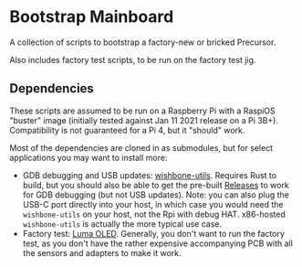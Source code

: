 # Bootstrap Mainboard

A collection of scripts to bootstrap a factory-new or bricked Precursor.

Also includes factory test scripts, to be run on the factory test jig.

## Dependencies

These scripts are assumed to be run on a Raspberry Pi with a RaspiOS "buster" image
(initially tested against Jan 11 2021 release on a Pi 3B+). Compatibility is not
guaranteed for a Pi 4, but it "should" work.

Most of the dependencies are cloned in as submodules, but for select applications
you may want to install more:

- GDB debugging and USB updates: [wishbone-utils](https://github.com/betrusted-io/wishbone-utils).
  Requires Rust to build, but you should also be able to get the pre-built
  [Releases](https://github.com/litex-hub/wishbone-utils/releases) to work for GDB debugging (but not USB updates).
  Note: you can also plug the USB-C port directly into your host, in which case you would
  need the `wishbone-utils` on your host, not the Rpi with debug HAT. x86-hosted `wishbone-utils`
  is actually the more typical use case.
- Factory test: [Luma OLED](https://luma-oled.readthedocs.io/en/latest/software.html). Generally,
  you don't want to run the factory test, as you don't have the rather expensive accompanying
  PCB with all the sensors and adapters to make it work.

